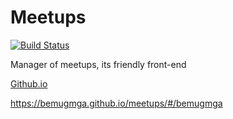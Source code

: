 # Meetups 

 [![Build Status](https://travis-ci.org/bemugmga/meetups.svg?branch=master)](https://travis-ci.org/bemugmga/meetups)

Manager of meetups, its friendly front-end

[Github.io](https://bemugmga.github.io/meetups/#/bemugmga)  

https://bemugmga.github.io/meetups/#/bemugmga
